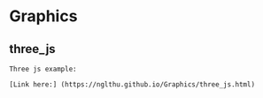 # Graphics
## three_js
````
Three js example:

[Link here:] (https://nglthu.github.io/Graphics/three_js.html)
````